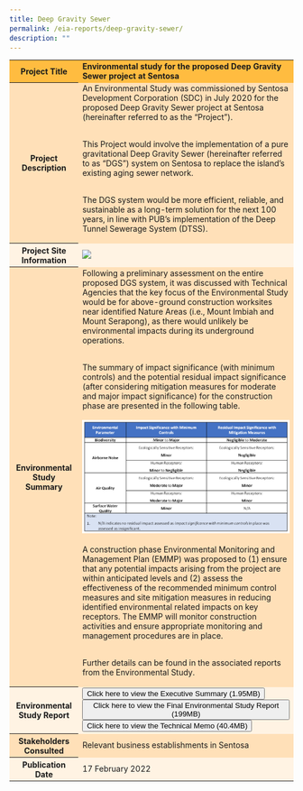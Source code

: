 ```yaml
---
title: Deep Gravity Sewer
permalink: /eia-reports/deep-gravity-sewer/
description: ""
---
```

<table id="eia_reportTable">
  <tbody><tr style="background-color: #ffbc40; font-weight: bold;">
    <th>Project Title</th>
    <td>Environmental study for the proposed Deep Gravity Sewer project at Sentosa</td>
  </tr>
  <tr style="background-color: #ffe0b8;">
    <th>Project Description</th>
    <td>An Environmental Study was commissioned by Sentosa Development Corporation (SDC) in July 2020 for the proposed Deep Gravity Sewer project at Sentosa (hereinafter referred to as the “Project”).<br><br>

This Project would involve the implementation of a pure gravitational Deep Gravity Sewer (hereinafter referred to as “DGS”) system on Sentosa to replace the island’s existing aging sewer network. <br><br>

The DGS system would be more efficient, reliable, and sustainable as a long-term solution for the next 100 years, in line with PUB’s implementation of the Deep Tunnel Sewerage System (DTSS).

</td>
  </tr>  
  <tr style="background-color: #fff3e3;">
    <th>Project Site Information</th>
    <td><img src="/images/eia/eia_dgs_projectsiteinfo.jpg"></td>
  </tr>
  <tr style="background-color: #ffe0b8;">
    <th>Environmental Study Summary</th>
    <td>Following a preliminary assessment on the entire proposed DGS system, it was discussed with Technical Agencies that the key focus of the Environmental Study would be for above-ground construction worksites near identified Nature Areas (i.e., Mount Imbiah and Mount Serapong), as there would unlikely be environmental impacts during its underground operations.<br><br>

The summary of impact significance (with minimum controls) and the potential residual impact significance (after considering mitigation measures for moderate and major impact significance) for the construction phase are presented in the following table.<br><br>
			<img src="/images/eia/Summary Table of Impacts.png"><br>			
			A construction phase Environmental Monitoring and Management Plan (EMMP) was proposed to (1) ensure that any potential impacts arising from the project are within anticipated levels and (2) assess the effectiveness of the recommended minimum control measures and site mitigation measures in reducing identified environmental related impacts on key receptors. The EMMP will monitor construction activities and ensure appropriate monitoring and management procedures are in place.<br><br>

Further details can be found in the associated reports from the Environmental Study.
</td>
  </tr>
  <tr style="background-color: #fff3e3;">
    <th>Environmental Study Report</th>
    <td>
        <form method="get" action="https://go.gov.sg/sdc-eia-dgs-execsummary">
          <button id="eia_getReport" type="submit">Click here to view the  Executive Summary (1.95MB)
</button>
        </form>
			<form method="get" action="https://go.gov.sg/sdc-eia-dgs-finalreport">
          <button id="eia_getReport" type="submit">Click here to view the Final Environmental Study Report (199MB)
</button>
        </form>
			<form method="get" action="https://go.gov.sg/sdc-eia-dgs-techmemo">
          <button id="eia_getReport" type="submit">Click here to view the Technical Memo (40.4MB)
</button>
        </form>
    </td>
  </tr>
  <tr style="background-color: #ffe0b8;">
    <th>Stakeholders Consulted</th>
    <td>Relevant business establishments in Sentosa</td>
  </tr>
  <tr style="background-color: #fff3e3;">
    <th>Publication Date</th>
    <td>17 February 2022 </td>
  </tr>
  <tr style="background-color: #ffe0b8;">
</tr></tbody></table>